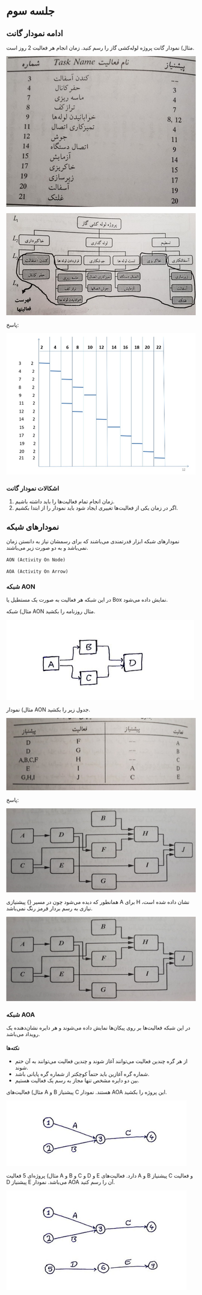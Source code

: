 # جلسه سوم

## ادامه نمودار گانت

مثال) نمودار گانت پروژه لوله‌کشی گاز را رسم کنید. زمان انجام هر فعالیت 2 روز است.

![Slide_11-1](/prjctrl/images/s11-1.jpg)

![Slide_11-2](/prjctrl/images/s11-2.jpg)

پاسخ:

![Slide_12](/prjctrl/images/s12.jpg)

### اشکالات نمودار گانت

1. زمان انجام تمام فعالیت‌ها را باید داشته باشیم.
2. اگر در زمان یکی از فعالیت‌ها تغییری ایجاد شود باید نمودار را از ابتدا بکشیم.

## نمودارهای شبکه

نمودارهای شبکه ابزار قدرتمندی می‌باشند که برای رسمشان نیاز به دانستن زمان نمی‌باشد و به دو صورت زیر می‌باشند.

`AON (Activity On Node)`

`AOA (Activity On Arrow)`

### شبکه AON

در این شبکه هر فعالیت به صورت یک مستطیل یا Box نمایش داده می‌شود.

مثال) شبکه AON مثال روزنامه را بکشید.

![Paper_1](/prjctrl/images/p1.jpg)

مثال) نمودار AON جدول زیر را بکشید.

![Slide_13-1](/prjctrl/images/s13-1.jpg)

پاسخ:

![Slide_13-2](/prjctrl/images/s13-2.jpg)

همانطور که دیده می‌شود چون در مسیر {} پیشنیازی A برای H نشان داده شده است، نیازی به رسم بردار قرمز رنگ نمی‌باشد.

![Slide_14](/prjctrl/images/s14.jpg)

### شبکه AOA

در این شبکه فعالیت‌ها بر روی پیکان‌ها نمایش داده می‌شوند و هر دایره نشان‌دهنده یک رویداد می‌باشد.

#### نکته‌ها

- از هر گره چندین فعالیت می‌توانند آغاز شوند و چندین فعالیت می‌توانند به آن ختم شوند.
- شماره گره آغازین باید حتماً کوچکتر از شماره گره پایانی باشد.
- بین دو دایره مشخص تنها مجاز به رسم یک فعالیت هستیم.

مثال) فعالیت‌های A و B پیشنیاز C هستند. نمودار AOA این پروژه را بکشید.

![Paper_2](/prjctrl/images/p2.jpg)

مثال) پروژه‌ای 5 فعالیت A و B و C و D و E دارد. فعالیت‌های A و B پیشنیاز C و فعالیت D پیشنیاز E می‌باشد. نمودار AOA آن را رسم کنید.

![Paper_3](/prjctrl/images/p3.jpg)